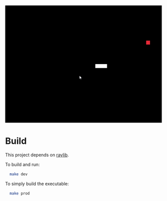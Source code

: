 ![preview](preview.gif)

# Build
This project depends on [raylib](https://github.com/raysan5/raylib).

To build and run:
```bash
  make dev
```

To simply build the executable:
```bash
  make prod
```
